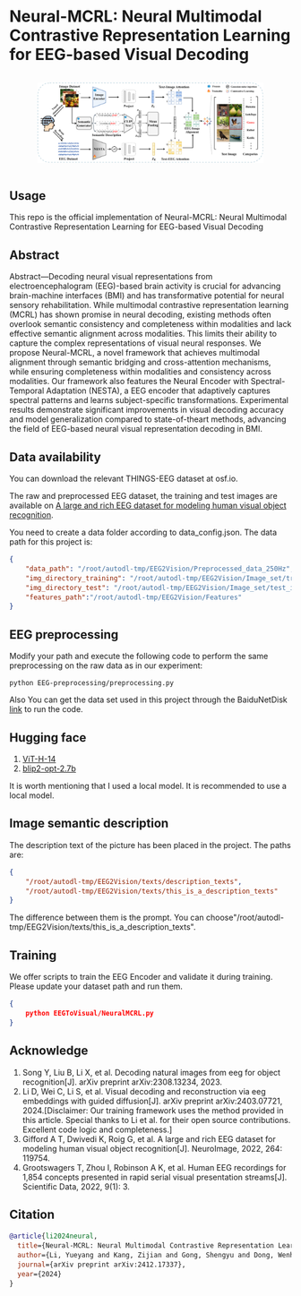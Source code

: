 
# Neural-MCRL: Neural Multimodal Contrastive Representation Learning for EEG-based Visual Decoding

<!-- Badges and Links Section -->
<div style="display: flex; align-items: center; justify-content: center;">

  <p align="center">
    <a href="https://arxiv.org/abs/2412.17337">
      <img src="Neural-MCRL.png" alt="Neural-MCRL" style="max-width: 80%; height: auto;"/>
    </a>
  </p>

</div>

## Usage
This repo is the official implementation of Neural-MCRL: Neural Multimodal Contrastive Representation Learning for EEG-based Visual Decoding

## Abstract
Abstract—Decoding neural visual representations from electroencephalogram (EEG)-based brain activity is crucial for advancing brain-machine interfaces (BMI) and has transformative potential for neural sensory rehabilitation. While multimodal contrastive representation learning (MCRL) has shown promise in neural decoding, existing methods often overlook semantic consistency and completeness within modalities and lack effective semantic alignment across modalities. This limits their ability to capture the complex representations of visual neural responses. We propose Neural-MCRL, a novel framework that achieves multimodal alignment through semantic bridging and cross-attention mechanisms, while ensuring completeness within modalities and consistency across modalities. Our framework also features the Neural Encoder with Spectral-Temporal Adaptation (NESTA), a EEG encoder that adaptively captures spectral patterns and learns subject-specific transformations. Experimental results demonstrate significant improvements in visual decoding accuracy and model generalization compared to state-of-theart methods, advancing the field of EEG-based neural visual representation decoding in BMI.

## Data availability
You can download the relevant THINGS-EEG dataset at osf.io.

The raw and preprocessed EEG dataset, the training and test images are available on [A large and rich EEG dataset for modeling human visual object recognition](https://osf.io/3jk45/).

You need to create a data folder according to data_config.json. The data path for this project is:

```json
{
    "data_path": "/root/autodl-tmp/EEG2Vision/Preprocessed_data_250Hz",
    "img_directory_training": "/root/autodl-tmp/EEG2Vision/Image_set/training_images",
    "img_directory_test": "/root/autodl-tmp/EEG2Vision/Image_set/test_images",
    "features_path":"/root/autodl-tmp/EEG2Vision/Features"
}
```

## EEG preprocessing
Modify your path and execute the following code to perform the same preprocessing on the raw data as in our experiment:
```
python EEG-preprocessing/preprocessing.py
```
Also You can get the data set used in this project through the BaiduNetDisk [link](https://pan.baidu.com/s/1-1hgpoi4nereLVqE4ylE_g?pwd=nid5 ) to run the code.

## Hugging face
1. [ViT-H-14](https://huggingface.co/laion/CLIP-ViT-H-14-laion2B-s32B-b79K)
2. [blip2-opt-2.7b](https://huggingface.co/Salesforce/blip2-opt-2.7b)
   
It is worth mentioning that I used a local model. It is recommended to use a local model.

## Image semantic description
The description text of the picture has been placed in the project. The paths are:
```json
{
    "/root/autodl-tmp/EEG2Vision/texts/description_texts",
    "/root/autodl-tmp/EEG2Vision/texts/this_is_a_description_texts"
}
```
The difference between them is the prompt.
You can choose"/root/autodl-tmp/EEG2Vision/texts/this_is_a_description_texts".

## Training
We offer scripts to train the EEG Encoder and validate it during training. Please update your dataset path and run them.
```json
{
    python EEGToVisual/NeuralMCRL.py
}
```

## Acknowledge
1. Song Y, Liu B, Li X, et al. Decoding natural images from eeg for object recognition[J]. arXiv preprint arXiv:2308.13234, 2023.
2. Li D, Wei C, Li S, et al. Visual decoding and reconstruction via eeg embeddings with guided diffusion[J]. arXiv preprint arXiv:2403.07721, 2024.[Disclaimer: Our training framework uses the method provided in this article. Special thanks to Li et al. for their open source contributions. Excellent code logic and completeness.]
4. Gifford A T, Dwivedi K, Roig G, et al. A large and rich EEG dataset for modeling human visual object recognition[J]. NeuroImage, 2022, 264: 119754.
5. Grootswagers T, Zhou I, Robinson A K, et al. Human EEG recordings for 1,854 concepts presented in rapid serial visual presentation streams[J]. Scientific Data, 2022, 9(1): 3.

## Citation
```bibtex
@article{li2024neural,
  title={Neural-MCRL: Neural Multimodal Contrastive Representation Learning for EEG-based Visual Decoding},
  author={Li, Yueyang and Kang, Zijian and Gong, Shengyu and Dong, Wenhao and Zeng, Weiming and Yan, Hongjie and Siok, Wai Ting and Wang, Nizhuan},
  journal={arXiv preprint arXiv:2412.17337},
  year={2024}
}
```
```
